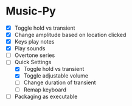 # Music-Py

- [x] Toggle hold vs transient
- [x] Change amplitude based on location clicked
- [x] Keys play notes
- [x] Play sounds
- [ ] Overtone series
- [ ] Quick Settings
    - [x] Toggle hold vs transient
    - [x] Toggle adjustable volume
    - [ ] Change duration of transient
    - [ ] Remap keyboard
- [ ] Packaging as executable
